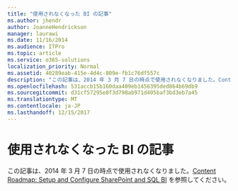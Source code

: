 ```yaml
---
title: "使用されなくなった BI の記事"
ms.author: jhendr
author: JoanneHendrickson
manager: laurawi
ms.date: 11/16/2014
ms.audience: ITPro
ms.topic: article
ms.service: o365-solutions
localization_priority: Normal
ms.assetid: 40289eab-415e-4d4c-809e-fb1c76df557c
description: "この記事は、2014 年 3 月 7 日の時点で使用されなくなりました。Content Roadmap: Setup and Configure SharePoint and SQL BI を参照してください。"
ms.openlocfilehash: 531accb15b160daa409eb1456395ded864b69db9
ms.sourcegitcommit: d31cf57295e8f3d798ab971d405baf3bd3eb7a45
ms.translationtype: MT
ms.contentlocale: ja-JP
ms.lasthandoff: 12/15/2017
---
```

# <a name="obsolete-bi-article"></a>使用されなくなった BI の記事

この記事は、2014 年 3 月 7 日の時点で使用されなくなりました。[Content Roadmap: Setup and Configure SharePoint and SQL BI](http://technet.microsoft.com/library/a470e75a-2817-42b3-85fd-c76060c13406.aspx) を参照してください。
  

